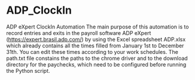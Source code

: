 # ADP_ClockIn
ADP eXpert ClockIn Automation
The main purpose of this automation is to record entries and exits in the payroll software ADP eXpert (https://expert.brasil.adp.com/) 
by using the Excel spreadsheet ADP.xlsx which already contains all the times filled from January 1st to December 31th. You can edit these times according to your work schedules.
The path.txt file constains the paths to the chrome driver and to the download directory for the paychecks, which need to be configured before running the Python script.
